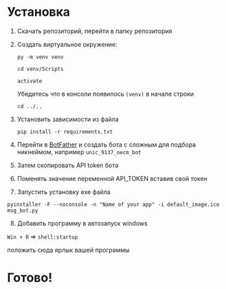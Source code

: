 # Установка

1. Скачать репозиторий, перейти в папку репозитория
2. Создать виртуальное окружение:
   
   
   `py -m venv venv`
   
   `cd venv/Scripts`

   `activate`

   Убедитесь что в консоли появилось `(venv)` в начале строки
   
   `cd ../..`

3. Установить зависимости из файла
   
   `pip install -r requirements.txt`

4. Перейти в [BotFather](https://t.me/botfather) и создать бота с сложным для подбора никнеймом, например `unic_9137_oecm_bot`
5. Затем скопировать API token бота
6. Поменять значение переменной API_TOKEN вставив свой токен
7. Запустить установку exe файла

  `pyinstaller -F --noconsole -n "Name of your app" -i default_image.ico msg_bot.py`

8. Добавить программу в автозапуск windows 

`Win + R` => `shell:startup`

положить сюда ярлык вашей программы

# Готово!
